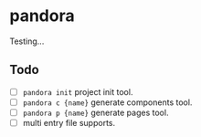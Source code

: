 # pandora

Testing...

## Todo

* [ ] `pandora init` project init tool.
* [ ] `pandora c {name}` generate components tool.
* [ ] `pandora p {name}` generate pages tool.
* [ ] multi entry file supports.

